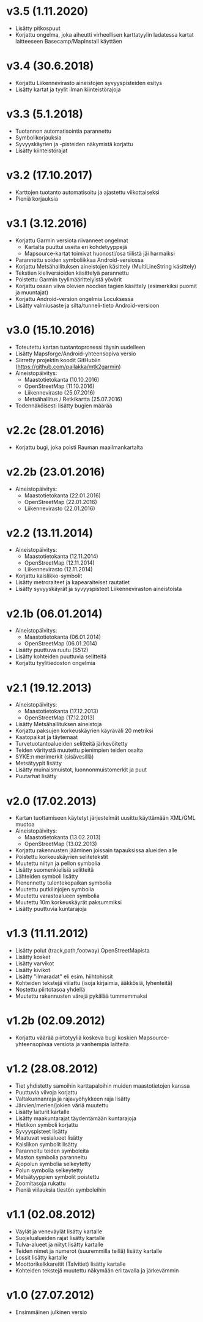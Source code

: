 v3.5 (1.11.2020)
==========================
- Lisätty pitkospuut
- Korjattu ongelma, joka aiheutti virheellisen karttatyylin ladatessa kartat laitteeseen Basecamp/MapInstall käyttäen

v3.4 (30.6.2018)
==========================
- Korjattu Liikennevirasto aineistojen syvyyspisteiden esitys
- Lisätty kartat ja tyylit ilman kiinteistörajoja

v3.3 (5.1.2018)
==========================
- Tuotannon automatisointia parannettu
- Symbolikorjauksia
- Syvyyskäyrien ja -pisteiden näkymistä korjattu
- Lisätty kiinteistörajat

v3.2 (17.10.2017)
==========================
- Karttojen tuotanto automatisoitu ja ajastettu viikottaiseksi
- Pieniä korjauksia

v3.1 (3.12.2016)
==========================
- Korjattu Garmin versiota riivanneet ongelmat
    - Kartalta puuttui useita eri kohdetyyppejä
    - Mapsource-kartat toimivat huonosti/osa tiilistä jäi harmaiksi
- Parannettu soiden symboliikkaa Android-versiossa
- Korjattu Metsähallituksen aineistojen käsittely (MultiLineString käsittely)
- Tekstien kieliversioiden käsittelyä parannettu
- Poistettu Garmin tyylimäärittelyistä yövärit
- Korjattu osaan viiva olevien noodien tagien käsittely (esimerkiksi puomit ja muuntajat)
- Korjattu Android-version ongelmia Locuksessa
- Lisätty valmiusaste ja silta/tunneli-tieto Android-versioon


v3.0 (15.10.2016)
==========================
- Toteutettu kartan tuotantoprosessi täysin uudelleen
- Lisätty Mapsforge/Android-yhteensopiva versio
- Siirretty projektin koodit GitHubiin (https://github.com/pailakka/mtk2garmin)
- Aineistopäivitys:
    - Maastotietokanta (10.10.2016)
    - OpenStreetMap (11.10.2016)
    - Liikennevirasto (25.07.2016)
    - Metsähallitus / Retkikartta (25.07.2016)
- Todennäköisesti lisätty bugien määrää

v2.2c (28.01.2016)
==========================
- Korjattu bugi, joka poisti Rauman maailmankartalta

v2.2b (23.01.2016)
==========================
- Aineistopäivitys:
    - Maastotietokanta (22.01.2016)
    - OpenStreetMap (22.01.2016)
    - Liikennevirasto (22.01.2016)


v2.2 (13.11.2014)
==========================
- Aineistopäivitys:
    - Maastotietokanta (12.11.2014)
    - OpenStreetMap (12.11.2014)
    - Liikennevirasto (12.11.2014)
- Korjattu kaislikko-symbolit
- Lisätty metroraiteet ja kapearaiteiset rautatiet
- Lisätty syvyyskäyrät ja syvyyspisteet Liikenneviraston aineistoista

v2.1b (06.01.2014)
==========================
- Aineistopäivitys:
    - Maastotietokanta (06.01.2014)
    - OpenStreetMap (06.01.2014)
- Lisätty puuttuva ruutu (S512)
- Lisätty kohteiden puuttuvia selitteitä
- Korjattu tyylitiedoston ongelmia

v2.1 (19.12.2013)
==========================
- Aineistopäivitys:
    - Maastotietokanta (17.12.2013)
    - OpenStreetMap (17.12.2013)
- Lisätty Metsähallituksen aineistoja
- Korjattu paksujen korkeuskäyrien käyräväli 20 metriksi
- Kaatopaikat ja täytemaat
- Turvetuotantoalueiden selitteitä järkevöitetty
- Teiden väritystä muutettu pienimpien teiden osalta
- SYKE:n merimerkit (sisävesillä)
- Metsätyypit lisätty
- Lisätty muinaismuistot, luonnonmuistomerkit ja puut
- Puutarhat lisätty

v2.0 (17.02.2013)
==========================
- Kartan tuottamiseen käytetyt järjestelmät uusittu käyttämään XML/GML muotoa
- Aineistopäivitys:
    - Maastotietokanta (13.02.2013)
    - OpenStreetMap (13.02.2013)
- Korjattu rakennusten jääminen joissain tapauksissa alueiden alle
- Poistettu korkeuskäyrien selitetekstit
- Muutettu niityn ja pellon symbolia
- Lisätty suomenkielisiä selitteitä
- Lähteiden symboli lisätty
- Pienennetty tulentekopaikan symbolia
- Muutettu putkilinjojen symbolia
- Muutettu varastoalueen symbolia
- Muutettu 10m korkeuskäyrät paksummiksi
- Lisätty puuttuvia kuntarajoja

v1.3 (11.11.2012)
==========================
- Lisätty polut (track,path,footway) OpenStreetMapista
- Lisätty kosket
- Lisätty varvikot
- Lisätty kivikot
- Lisätty "ilmaradat" eli esim. hiihtohissit
- Kohteiden tekstejä viilattu (isoja kirjaimia, ääkkösiä, lyhenteitä)
- Nostettu piirtotasoa yhdellä
- Muutettu rakennusten värejä pykälää tummemmaksi

v1.2b (02.09.2012)
==========================
- Korjattu väärää piirtotyyliä koskeva bugi koskien Mapsource-yhteensopivaa versiota ja vanhempia laitteita

v1.2 (28.08.2012)
==========================
- Tiet yhdistetty samoihin karttapaloihin muiden maastotietojen kanssa
- Puuttuvia viivoja korjattu
- Valtakunnanraja ja rajavyöhykkeen raja lisätty
- Järvien/merien/jokien väriä muutettu
- Lisätty laiturit kartalle
- Lisätty maakuntarajat täydentämään kuntarajoja
- Hietikon symboli korjattu
- Syvyyspisteet lisätty
- Maatuvat vesialueet lisätty
- Kaislikon symbolit lisätty
- Paranneltu teiden symboleita
- Maston symbolia paranneltu
- Ajopolun symbolia selkeytetty
- Polun symbolia selkeytetty
- Metsätyyppien symbolit poistettu
- Zoomitasoja rukattu
- Pieniä viilauksia tiestön symboleihin

v1.1 (02.08.2012)
==========================
- Väylät ja veneväylät lisätty kartalle
- Suojelualueiden rajat lisätty kartalle
- Tulva-alueet ja niityt lisätty kartalle
- Teiden nimet ja numerot (suuremmilla teillä) lisätty kartalle
- Lossit lisätty kartalle
- Moottorikelkkareitit (Talvitiet) lisätty kartalle
- Kohteiden tekstejä muutettu näkymään eri tavalla ja järkevämmin

v1.0 (27.07.2012)
==========================
- Ensimmäinen julkinen versio
